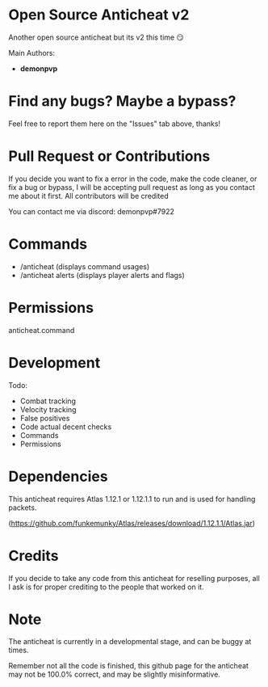 # Open Source Anticheat v2
Another open source anticheat but its v2 this time :smirk:

Main Authors:
- **demonpvp**

# Find any bugs? Maybe a bypass?
Feel free to report them here on the "Issues" tab above, thanks!

# Pull Request or Contributions
If you decide you want to fix a error in the code, make the code cleaner, or fix a bug or bypass, I will be accepting pull request as long as you contact me about it first. All contributors will be credited

You can contact me via discord: demonpvp#7922 

# Commands
- /anticheat (displays command usages)
- /anticheat alerts (displays player alerts and flags)

# Permissions

anticheat.command

# Development

Todo:
- Combat tracking
- Velocity tracking
- False positives
- Code actual decent checks
- Commands
- Permissions

# Dependencies
This anticheat requires Atlas 1.12.1 or 1.12.1.1 to run and is used for handling packets.

(https://github.com/funkemunky/Atlas/releases/download/1.12.1.1/Atlas.jar)

# Credits
If you decide to take any code from this anticheat for reselling purposes, all I ask is for proper crediting to the people that worked on it.

# Note

The anticheat is currently in a developmental stage, and can be buggy at times. 

Remember not all the code is finished, this github page for the anticheat may not be 100.0% correct, and may be slightly misinformative.
